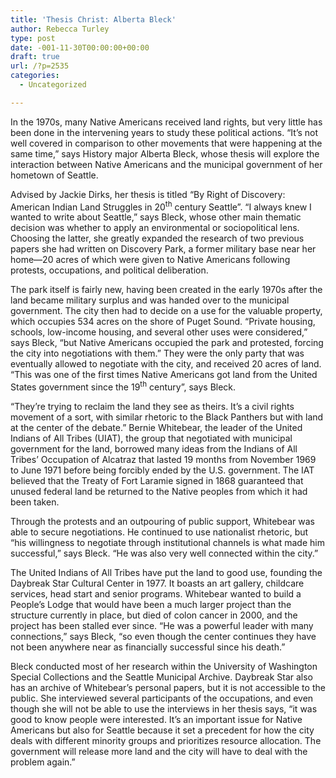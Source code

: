 ```yaml
---
title: 'Thesis Christ: Alberta Bleck'
author: Rebecca Turley
type: post
date: -001-11-30T00:00:00+00:00
draft: true
url: /?p=2535
categories:
  - Uncategorized

---
```

In the 1970s, many Native Americans received land rights, but very little has been done in the intervening years to study these political actions. “It’s not well covered in comparison to other movements that were happening at the same time,” says History major Alberta Bleck, whose thesis will explore the interaction between Native Americans and the municipal government of her hometown of Seattle.

Advised by Jackie Dirks, her thesis is titled “By Right of Discovery: American Indian Land Struggles in 20<sup>th</sup> century Seattle”. “I always knew I wanted to write about Seattle,” says Bleck, whose other main thematic decision was whether to apply an environmental or sociopolitical lens. Choosing the latter, she greatly expanded the research of two previous papers she had written on Discovery Park, a former military base near her home—20 acres of which were given to Native Americans following protests, occupations, and political deliberation.

The park itself is fairly new, having been created in the early 1970s after the land became military surplus and was handed over to the municipal government. The city then had to decide on a use for the valuable property, which occupies 534 acres on the shore of Puget Sound. “Private housing, schools, low-income housing, and several other uses were considered,” says Bleck, “but Native Americans occupied the park and protested, forcing the city into negotiations with them.” They were the only party that was eventually allowed to negotiate with the city, and received 20 acres of land. “This was one of the first times Native Americans got land from the United States government since the 19<sup>th</sup> century”, says Bleck.

“They’re trying to reclaim the land they see as theirs. It’s a civil rights movement of a sort, with similar rhetoric to the Black Panthers but with land at the center of the debate.” Bernie Whitebear, the leader of the United Indians of All Tribes (UIAT), the group that negotiated with municipal government for the land, borrowed many ideas from the Indians of All Tribes’ Occupation of Alcatraz that lasted 19 months from November 1969 to June 1971 before being forcibly ended by the U.S. government. The IAT believed that the Treaty of Fort Laramie signed in 1868 guaranteed that unused federal land be returned to the Native peoples from which it had been taken.

Through the protests and an outpouring of public support, Whitebear was able to secure negotiations. He continued to use nationalist rhetoric, but “his willingness to negotiate through institutional channels is what made him successful,” says Bleck. “He was also very well connected within the city.”

The United Indians of All Tribes have put the land to good use, founding the Daybreak Star Cultural Center in 1977. It boasts an art gallery, childcare services, head start and senior programs. Whitebear wanted to build a People’s Lodge that would have been a much larger project than the structure currently in place, but died of colon cancer in 2000, and the project has been stalled ever since. “He was a powerful leader with many connections,” says Bleck, “so even though the center continues they have not been anywhere near as financially successful since his death.”

Bleck conducted most of her research within the University of Washington Special Collections and the Seattle Municipal Archive. Daybreak Star also has an archive of Whitebear’s personal papers, but it is not accessible to the public. She interviewed several participants of the occupations, and even though she will not be able to use the interviews in her thesis says, “it was good to know people were interested. It’s an important issue for Native Americans but also for Seattle because it set a precedent for how the city deals with different minority groups and prioritizes resource allocation. The government will release more land and the city will have to deal with the problem again.”